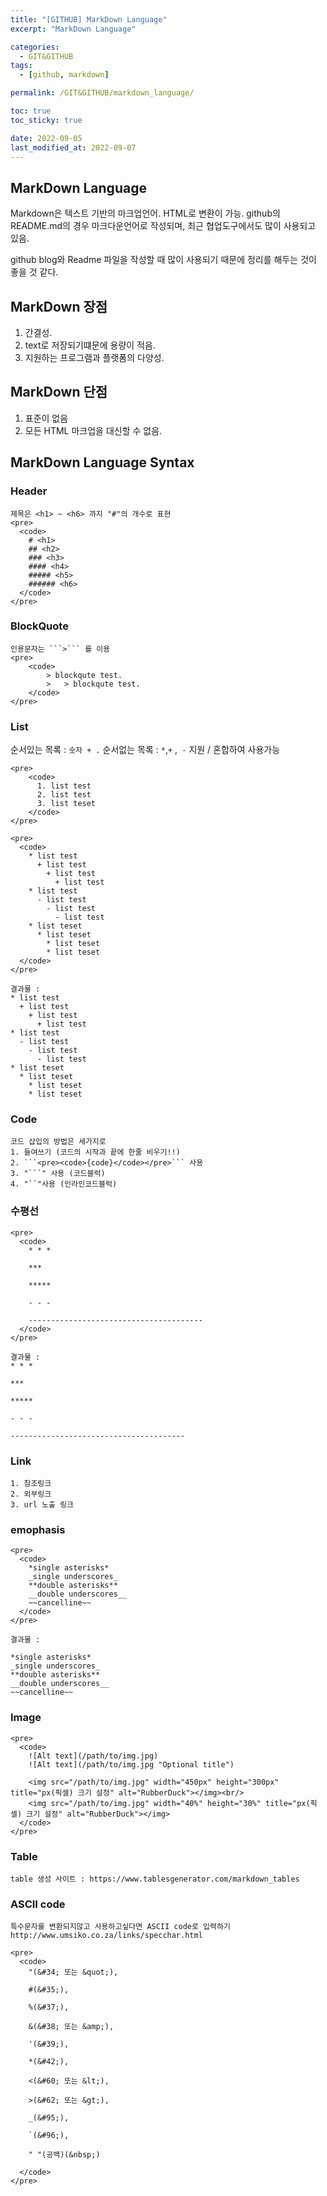 ```yaml
---
title: "[GITHUB] MarkDown Language"
excerpt: "MarkDown Language"

categories:
  - GIT&GITHUB
tags:
  - [github, markdown]

permalink: /GIT&GITHUB/markdown_language/

toc: true
toc_sticky: true

date: 2022-09-05
last_modified_at: 2022-09-07
---
```


##  MarkDown Language

Markdown은 텍스트 기반의 마크업언어.
HTML로 변환이 가능.
github의 README.md의 경우 마크다운언어로 작성되며, 최근 협업도구에서도 많이 사용되고 있음. 

github blog와 Readme 파일을 작성할 때 많이 사용되기 때문에 정리를 해두는 것이 좋을 것 같다.

##  MarkDown 장점 
<ol>
  <li>간결성.</li>
  <li>text로 저장되기떄문에 용량이 적음.</li>
  <li>지원하는 프로그램과 플랫폼의 다양성.</li>
</ol>

##  MarkDown 단점
<ol>
  <li>표준이 없음</li>
  <li>모든 HTML 마크업을 대신할 수 없음.</li>
</ol>


## MarkDown Language Syntax

  ### Header
    제목은 <h1> ~ <h6> 까지 "#"의 개수로 표현
    <pre>
      <code>
        # <h1> 
        ## <h2>
        ### <h3>
        #### <h4>
        ##### <h5>
        ###### <h6>     
      </code>
    </pre>


  ### BlockQuote
    인용문자는 ```>``` 를 이용 
    <pre>
        <code>
            > blockqute test.
            >	> blockqute test.
        </code>
    </pre>


  ### List
  순서있는 목록 : ```숫자 + .``` 
  순서없는 목록 : ```*```,```+``` ,``` -``` 지원 / 혼합하여 사용가능  

    <pre>
        <code>
          1. list test
          2. list test
          3. list teset
        </code>
    </pre>

    <pre>
      <code>
        * list test
          + list test
            + list test
              + list test
        * list test
          - list test
            - list test
              - list test
        * list teset
          * list teset
            * list teset
            * list teset
      </code>
    </pre>

    결과물 :
    * list test
      + list test
        + list test
          + list test
    * list test
      - list test
        - list test
          - list test
    * list teset
      * list teset
        * list teset
        * list teset


  ### Code
    코드 삽입의 방법은 세가지로 
    1. 들여쓰기 (코드의 시작과 끝에 한줄 비우기!!)
    2. ```<pre><code>{code}</code></pre>``` 사용
    3. "```" 사용 (코드블럭)
    4. "``"사용 (인라인코드블럭)



  ### 수평선 
    <pre>
      <code>
        * * *

        ***

        *****

        - - -

        ---------------------------------------
      </code>
    </pre>

    결과물 :
    * * *

    ***

    *****

    - - -

    ---------------------------------------

  ### Link
    1. 참조링크 
    2. 외부링크
    3. url 노출 링크


  ### emophasis
    <pre>
      <code>
        *single asterisks*
        _single underscores_
        **double asterisks**
        __double underscores__
        ~~cancelline~~
      </code>
    </pre>

    결과물 :

    *single asterisks*
    _single underscores_
    **double asterisks**
    __double underscores__
    ~~cancelline~~


  ### Image
    <pre>
      <code>
        ![Alt text](/path/to/img.jpg)
        ![Alt text](/path/to/img.jpg "Optional title")

        <img src="/path/to/img.jpg" width="450px" height="300px" title="px(픽셀) 크기 설정" alt="RubberDuck"></img><br/>
        <img src="/path/to/img.jpg" width="40%" height="30%" title="px(픽셀) 크기 설정" alt="RubberDuck"></img>
      </code>
    </pre>


  ### Table

    table 생성 사이트 : https://www.tablesgenerator.com/markdown_tables


  ### ASCII code 
    특수문자를 변환되지않고 사용하고싶다면 ASCII code로 입력하기 
    http://www.umsiko.co.za/links/specchar.html

    <pre>
      <code>
        "(&#34; 또는 &quot;),

        #(&#35;),

        %(&#37;),

        &(&#38; 또는 &amp;),

        '(&#39;),

        *(&#42;),

        <(&#60; 또는 &lt;),

        >(&#62; 또는 &gt;),

        _(&#95;),

        `(&#96;),

        " "(공백)(&nbsp;)

      </code>
    </pre>
